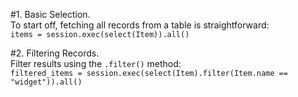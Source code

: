 #1. Basic Selection.  
To start off, fetching all records from a table is straightforward:  
``items = session.exec(select(Item)).all()``

#2. Filtering Records.  
Filter results using the ``.filter()`` method:  
``filtered_items = session.exec(select(Item).filter(Item.name == "widget")).all()``


